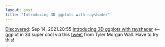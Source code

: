```yaml
---
layout: post
title: "Introducing 3D ggplots with rayshader"
---
```

[Discovered](http://rolandtanglao.com/2020/07/29/p1-blogthis-checkvist-list-links-to-blog/): Sep 14, 2021.20:55 [Introducing 3D ggplots with rayshader](https://www.tylermw.com/3d-ggplots-with-rayshader/) <-- ggplot in 3d super cool via this [tweet](https://twitter.com/tylermorganwall/status/1437980024624361480)  from Tyler Morgan Wall. Have to try this!
